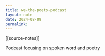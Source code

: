 ```yaml
---
title: we-the-poets-podcast
layout: note
date: 2024-08-09
permalink:
---
```


[[source-notes]]

Podcast focusing on spoken word and poetry

